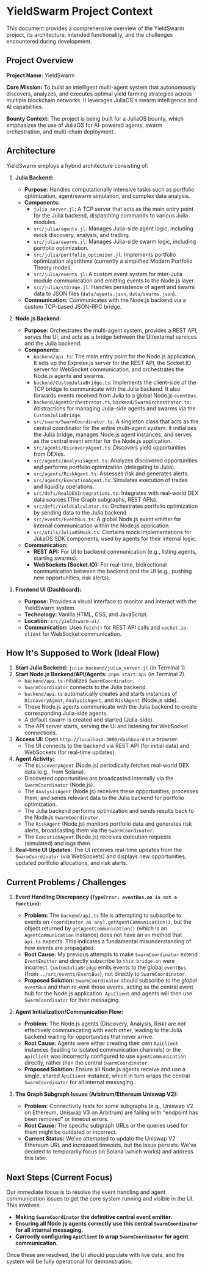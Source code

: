 # YieldSwarm Project Context

This document provides a comprehensive overview of the YieldSwarm project, its architecture, intended functionality, and the challenges encountered during development.

## Project Overview

**Project Name:** YieldSwarm

**Core Mission:** To build an intelligent multi-agent system that autonomously discovers, analyzes, and executes optimal yield farming strategies across multiple blockchain networks. It leverages JuliaOS's swarm intelligence and AI capabilities.

**Bounty Context:** The project is being built for a JuliaOS bounty, which emphasizes the use of JuliaOS for AI-powered agents, swarm orchestration, and multi-chain deployment.

## Architecture

YieldSwarm employs a hybrid architecture consisting of:

1.  **Julia Backend:**
    *   **Purpose:** Handles computationally intensive tasks such as portfolio optimization, agent/swarm simulation, and complex data analysis.
    *   **Components:**
        *   `julia_server.jl`: A TCP server that acts as the main entry point for the Julia backend, dispatching commands to various Julia modules.
        *   `src/julia/agents.jl`: Manages Julia-side agent logic, including mock discovery, analysis, and trading.
        *   `src/julia/swarms.jl`: Manages Julia-side swarm logic, including portfolio optimization.
        *   `src/julia/portfolio_optimizer.jl`: Implements portfolio optimization algorithms (currently a simplified Modern Portfolio Theory model).
        *   `src/julia/events.jl`: A custom event system for inter-Julia module communication and emitting events to the Node.js layer.
        *   `src/julia/storage.jl`: Handles persistence of agent and swarm data to JSON files (`data/agents.json`, `data/swarms.json`).
    *   **Communication:** Communicates with the Node.js backend via a custom TCP-based JSON-RPC bridge.

2.  **Node.js Backend:**
    *   **Purpose:** Orchestrates the multi-agent system, provides a REST API, serves the UI, and acts as a bridge between the UI/external services and the Julia backend.
    *   **Components:**
        *   `backend/api.ts`: The main entry point for the Node.js application. It sets up the Express.js server for the REST API, the Socket.IO server for WebSocket communication, and orchestrates the Node.js agents and swarms.
        *   `backend/CustomJuliaBridge.ts`: Implements the client-side of the TCP bridge to communicate with the Julia backend. It also forwards events received from Julia to a global Node.js `eventBus`.
        *   `backend/AgentOrchestrator.ts`, `backend/SwarmOrchestrator.ts`: Abstractions for managing Julia-side agents and swarms via the `CustomJuliaBridge`.
        *   `src/swarm/SwarmCoordinator.ts`: A singleton class that acts as the central coordinator for the entire multi-agent system. It initializes the Julia bridge, manages Node.js agent instances, and serves as the central event emitter for the Node.js application.
        *   `src/agents/DiscoveryAgent.ts`: Discovers yield opportunities from DEXes.
        *   `src/agents/AnalysisAgent.ts`: Analyzes discovered opportunities and performs portfolio optimization (delegating to Julia).
        *   `src/agents/RiskAgent.ts`: Assesses risk and generates alerts.
        *   `src/agents/ExecutionAgent.ts`: Simulates execution of trades and liquidity operations.
        *   `src/defi/RealDEXIntegrations.ts`: Integrates with real-world DEX data sources (The Graph subgraphs, REST APIs).
        *   `src/defi/YieldCalculator.ts`: Orchestrates portfolio optimization by sending data to the Julia backend.
        *   `src/events/EventBus.ts`: A global Node.js event emitter for internal communication within the Node.js application.
        *   `src/utils/JuliaOSMock.ts`: Contains mock implementations for JuliaOS SDK components, used by agents for their internal logic.
    *   **Communication:**
        *   **REST API:** For UI to backend communication (e.g., listing agents, starting swarms).
        *   **WebSockets (Socket.IO):** For real-time, bidirectional communication between the backend and the UI (e.g., pushing new opportunities, risk alerts).

3.  **Frontend UI (Dashboard):**
    *   **Purpose:** Provides a visual interface to monitor and interact with the YieldSwarm system.
    *   **Technology:** Vanilla HTML, CSS, and JavaScript.
    *   **Location:** `src/yieldswarm-ui/`
    *   **Communication:** Uses `fetch()` for REST API calls and `socket.io-client` for WebSocket communication.

## How It's Supposed to Work (Ideal Flow)

1.  **Start Julia Backend:** `julia backend/julia_server.jl` (in Terminal 1).
2.  **Start Node.js Backend/API/Agents:** `pnpm start:api` (in Terminal 2).
    *   `backend/api.ts` initializes `SwarmCoordinator`.
    *   `SwarmCoordinator` connects to the Julia backend.
    *   `backend/api.ts` automatically creates and starts instances of `DiscoveryAgent`, `AnalysisAgent`, and `RiskAgent` (Node.js side).
    *   These Node.js agents communicate with the Julia backend to create corresponding Julia-side agents.
    *   A default swarm is created and started (Julia-side).
    *   The API server starts, serving the UI and listening for WebSocket connections.
3.  **Access UI:** Open `http://localhost:3000/dashboard` in a browser.
    *   The UI connects to the backend via REST API (for initial data) and WebSockets (for real-time updates).
4.  **Agent Activity:**
    *   The `DiscoveryAgent` (Node.js) periodically fetches real-world DEX data (e.g., from Solana).
    *   Discovered opportunities are broadcasted internally via the `SwarmCoordinator` (Node.js).
    *   The `AnalysisAgent` (Node.js) receives these opportunities, processes them, and sends relevant data to the Julia backend for portfolio optimization.
    *   The Julia backend performs optimization and sends results back to the Node.js `SwarmCoordinator`.
    *   The `RiskAgent` (Node.js) monitors portfolio data and generates risk alerts, broadcasting them via the `SwarmCoordinator`.
    *   The `ExecutionAgent` (Node.js) receives execution requests (simulated) and logs them.
5.  **Real-time UI Updates:** The UI receives real-time updates from the `SwarmCoordinator` (via WebSockets) and displays new opportunities, updated portfolio allocations, and risk alerts.

## Current Problems / Challenges

1.  **Event Handling Discrepancy (`TypeError: eventBus.on is not a function`):**
    *   **Problem:** The `backend/api.ts` file is attempting to subscribe to events on `(coordinator as any).getAgentCommunication()`, but the object returned by `getAgentCommunication()` (which is an `AgentCommunication` instance) does not have an `on` method that `api.ts` expects. This indicates a fundamental misunderstanding of how events are propagated.
    *   **Root Cause:** My previous attempts to make `SwarmCoordinator` extend `EventEmitter` and directly subscribe to `this.bridge.on` were incorrect. `CustomJuliaBridge` emits events to the global `eventBus` (from `../src/events/EventBus`), not directly to `SwarmCoordinator`.
    *   **Proposed Solution:** `SwarmCoordinator` should subscribe to the *global* `eventBus` and then re-emit those events, acting as the central event hub for the Node.js application. `ApiClient` and agents will then use `SwarmCoordinator` for their messaging.

2.  **Agent Initialization/Communication Flow:**
    *   **Problem:** The Node.js agents (Discovery, Analysis, Risk) are not effectively communicating with each other, leading to the Julia backend waiting for opportunities that never arrive.
    *   **Root Cause:** Agents were either creating their own `ApiClient` instances (leading to isolated communication channels) or the `ApiClient` was incorrectly configured to use `AgentCommunication` directly, rather than the central `SwarmCoordinator`.
    *   **Proposed Solution:** Ensure all Node.js agents receive and use a single, shared `ApiClient` instance, which in turn wraps the central `SwarmCoordinator` for all internal messaging.

3.  **The Graph Subgraph Issues (Arbitrum/Ethereum Uniswap V2):**
    *   **Problem:** Connectivity tests for some subgraphs (e.g., Uniswap V2 on Ethereum, Uniswap V3 on Arbitrum) are failing with "endpoint has been removed" or timeout errors.
    *   **Root Cause:** The specific subgraph URLs or the queries used for them might be outdated or incorrect.
    *   **Current Status:** We've attempted to update the Uniswap V2 Ethereum URL and increased timeouts, but the issue persists. We've decided to temporarily focus on Solana (which works) and address this later.

## Next Steps (Current Focus)

Our immediate focus is to resolve the event handling and agent communication issues to get the core system running and visible in the UI. This involves:

*   **Making `SwarmCoordinator` the definitive central event emitter.**
*   **Ensuring all Node.js agents correctly use this central `SwarmCoordinator` for all internal messaging.**
*   **Correctly configuring `ApiClient` to wrap `SwarmCoordinator` for agent communication.**

Once these are resolved, the UI should populate with live data, and the system will be fully operational for demonstration.
